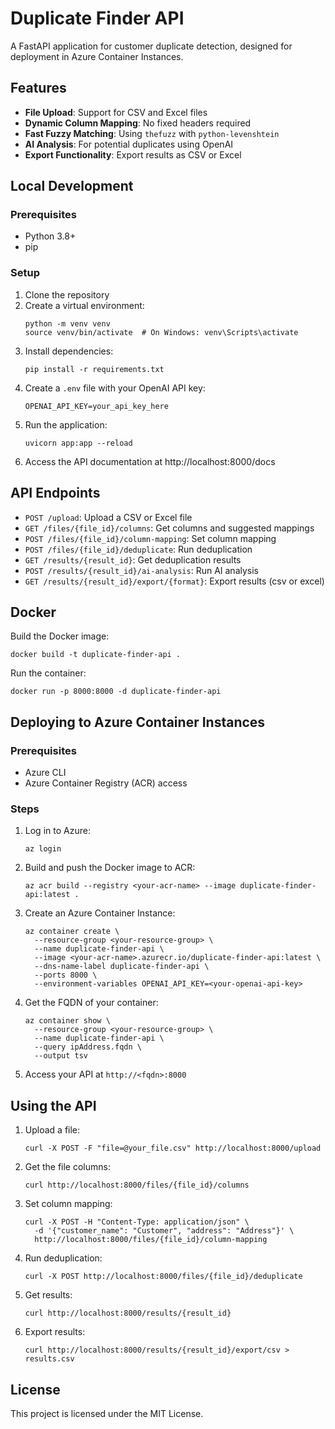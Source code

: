 # Duplicate Finder API

A FastAPI application for customer duplicate detection, designed for deployment in Azure Container Instances.

## Features

- **File Upload**: Support for CSV and Excel files
- **Dynamic Column Mapping**: No fixed headers required
- **Fast Fuzzy Matching**: Using `thefuzz` with `python-levenshtein`
- **AI Analysis**: For potential duplicates using OpenAI
- **Export Functionality**: Export results as CSV or Excel

## Local Development

### Prerequisites

- Python 3.8+
- pip

### Setup

1. Clone the repository
2. Create a virtual environment:
   ```
   python -m venv venv
   source venv/bin/activate  # On Windows: venv\Scripts\activate
   ```
3. Install dependencies:
   ```
   pip install -r requirements.txt
   ```
4. Create a `.env` file with your OpenAI API key:
   ```
   OPENAI_API_KEY=your_api_key_here
   ```
5. Run the application:
   ```
   uvicorn app:app --reload
   ```
6. Access the API documentation at http://localhost:8000/docs

## API Endpoints

- `POST /upload`: Upload a CSV or Excel file
- `GET /files/{file_id}/columns`: Get columns and suggested mappings
- `POST /files/{file_id}/column-mapping`: Set column mapping
- `POST /files/{file_id}/deduplicate`: Run deduplication
- `GET /results/{result_id}`: Get deduplication results
- `POST /results/{result_id}/ai-analysis`: Run AI analysis
- `GET /results/{result_id}/export/{format}`: Export results (csv or excel)

## Docker

Build the Docker image:
```
docker build -t duplicate-finder-api .
```

Run the container:
```
docker run -p 8000:8000 -d duplicate-finder-api
```

## Deploying to Azure Container Instances

### Prerequisites

- Azure CLI
- Azure Container Registry (ACR) access

### Steps

1. Log in to Azure:
   ```
   az login
   ```

2. Build and push the Docker image to ACR:
   ```
   az acr build --registry <your-acr-name> --image duplicate-finder-api:latest .
   ```

3. Create an Azure Container Instance:
   ```
   az container create \
     --resource-group <your-resource-group> \
     --name duplicate-finder-api \
     --image <your-acr-name>.azurecr.io/duplicate-finder-api:latest \
     --dns-name-label duplicate-finder-api \
     --ports 8000 \
     --environment-variables OPENAI_API_KEY=<your-openai-api-key>
   ```

4. Get the FQDN of your container:
   ```
   az container show \
     --resource-group <your-resource-group> \
     --name duplicate-finder-api \
     --query ipAddress.fqdn \
     --output tsv
   ```

5. Access your API at `http://<fqdn>:8000`

## Using the API

1. Upload a file:
   ```
   curl -X POST -F "file=@your_file.csv" http://localhost:8000/upload
   ```

2. Get the file columns:
   ```
   curl http://localhost:8000/files/{file_id}/columns
   ```

3. Set column mapping:
   ```
   curl -X POST -H "Content-Type: application/json" \
     -d '{"customer_name": "Customer", "address": "Address"}' \
     http://localhost:8000/files/{file_id}/column-mapping
   ```

4. Run deduplication:
   ```
   curl -X POST http://localhost:8000/files/{file_id}/deduplicate
   ```

5. Get results:
   ```
   curl http://localhost:8000/results/{result_id}
   ```

6. Export results:
   ```
   curl http://localhost:8000/results/{result_id}/export/csv > results.csv
   ```

## License

This project is licensed under the MIT License.